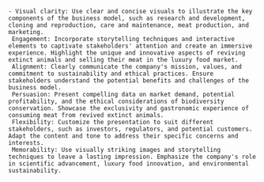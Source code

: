     - Visual clarity: Use clear and concise visuals to illustrate the key components of the business model, such as research and development, cloning and reproduction, care and maintenance, meat production, and marketing.
     Engagement: Incorporate storytelling techniques and interactive elements to captivate stakeholders' attention and create an immersive experience. Highlight the unique and innovative aspects of reviving extinct animals and selling their meat in the luxury food market.
     Alignment: Clearly communicate the company's mission, values, and commitment to sustainability and ethical practices. Ensure stakeholders understand the potential benefits and challenges of the business model.
     Persuasion: Present compelling data on market demand, potential profitability, and the ethical considerations of biodiversity conservation. Showcase the exclusivity and gastronomic experience of consuming meat from revived extinct animals.
     Flexibility: Customize the presentation to suit different stakeholders, such as investors, regulators, and potential customers. Adapt the content and tone to address their specific concerns and interests.
     Memorability: Use visually striking images and storytelling techniques to leave a lasting impression. Emphasize the company's role in scientific advancement, luxury food innovation, and environmental sustainability.

